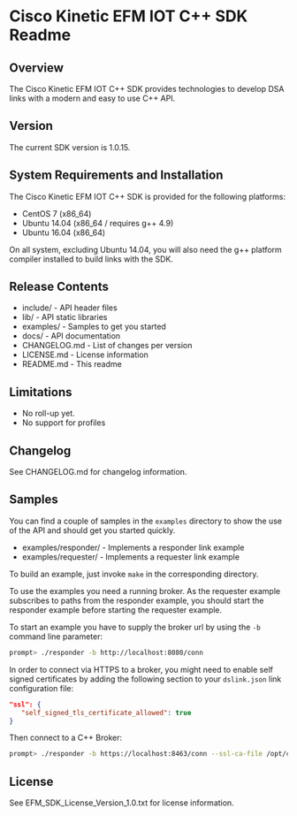 # Cisco Kinetic EFM IOT C++ SDK Readme

## Overview

The Cisco Kinetic EFM IOT C++ SDK provides technologies to develop DSA links with a modern and easy to use C++ API.

## Version

The current SDK version is 1.0.15.

## System Requirements and Installation

The Cisco Kinetic EFM IOT C++ SDK is provided for the following platforms:

* CentOS 7 (x86_64)
* Ubuntu 14.04 (x86_64 / requires g++ 4.9)
* Ubuntu 16.04 (x86_64)

On all system, excluding Ubuntu 14.04, you will also need the g++ platform compiler installed to build links with the SDK.

## Release Contents

* include/ - API header files
* lib/ - API static libraries
* examples/ - Samples to get you started
* docs/ - API documentation
* CHANGELOG.md - List of changes per version
* LICENSE.md - License information
* README.md - This readme

## Limitations

* No roll-up yet.
* No support for profiles

## Changelog

See CHANGELOG.md for changelog information.

## Samples

You can find a couple of samples in the `examples` directory to show the use of the API and should get you started quickly.

* examples/responder/ - Implements a responder link example
* examples/requester/ - Implements a requester link example

To build an example, just invoke `make` in the corresponding directory.

To use the examples you need a running broker. As the requester example subscribes to paths from the responder
example, you should start the responder example before starting the requester example.

To start an example you have to supply the broker url by using the `-b` command line parameter:

```sh
prompt> ./responder -b http://localhost:8080/conn
```

In order to connect via HTTPS to a broker, you might need to enable self signed certificates by adding the following
section to your `dslink.json` link configuration file:

```json
"ssl": {
   "self_signed_tls_certificate_allowed": true
}
```

Then connect to a C++ Broker:

```sh
prompt> ./responder -b https://localhost:8463/conn --ssl-ca-file /opt/cisco/kinetic/cpp_broker/server.ca-bundle
```

## License

See EFM_SDK_License_Version_1.0.txt for license information.
